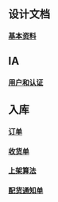 ## 设计文档

#### [基本资料](basic/basic.md)

## IA

#### [用户和认证](ia/用户和认证.md)

## 入库

#### [订单](in/入库订单.md)
#### [收货单](in/收货单.md)
#### [上架算法](in/上架算法.md)
#### [配货通知单](in/配货通知单.md)
